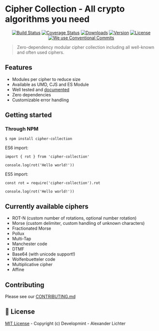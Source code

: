 # Cipher Collection - All crypto algorithms you need

<p align="center">
  <a href="https://travis-ci.org/Developmint/cipher-collection"><img src="https://img.shields.io/travis/Developmint/cipher-collection/master.svg" alt="Build Status"></a>
  <a href="https://codecov.io/gh/Developmint/cipher-collection"><img src="https://img.shields.io/codecov/c/github/Developmint/cipher-collection/master.svg" alt="Coverage Status"></a>
  <a href="https://www.npmjs.com/package/cipher-collection"><img src="https://img.shields.io/npm/dm/cipher-collection.svg" alt="Downloads"></a>
  <a href="https://www.npmjs.com/package/cipher-collection"><img src="https://img.shields.io/npm/v/cipher-collection.svg" alt="Version"></a>
  <a href="https://www.npmjs.com/package/cipher-collection"><img src="https://img.shields.io/npm/l/cipher-collection.svg" alt="License"></a>
  <a href="https://conventionalcommits.org"><img src="https://img.shields.io/badge/Conventional%20Commits-1.0.0-yellow.svg" alt="We use Conventional Commits"></a>
</p>

> Zero-dependency modular cipher collection including all well-known and often used ciphers.

## Features

- Modules per cipher to reduce size
- Available as UMD, CJS and ES Module
- Well tested and [documented](./docs/index.md)
- Zero dependencies
- Customizable error handling

## Getting started


### Through NPM
```
$ npm install cipher-collection
```

ES6 import:

```
import { rot } from 'cipher-collection'

console.log(rot('Hello world!'))
```
ES5 import:

```
const rot = require('cipher-collection').rot

console.log(rot('Hello world!'))
```


## Currently available ciphers

- ROT-N (custom number of rotations, optional number rotation)
- Morse (custom delimiter, custom handling of unknown characters)
- Fractionated Morse
- Pollux
- Multi-Tap
- Manchester code
- DTMF
- Base64 (with unicode support!)
- Wolfenbuetteler code
- Multiplicative cipher
- Affine

## Contributing

Please see our [CONTRIBUTING.md](./CONTRIBUTING.md)


## 📑 License

[MIT License](./LICENSE.md) - Copyright (c) Developmint - Alexander Lichter

